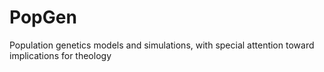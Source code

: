 # PopGen
Population genetics models and simulations, with special attention toward implications for theology
